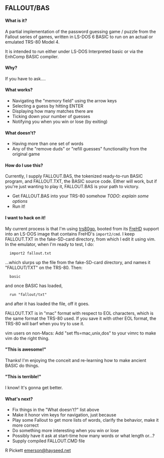 ## FALLOUT/BAS

#### What is it?

A partial implementation of the password guessing game / puzzle from the Fallout series of games, written in LS-DOS 6 BASIC to run on an actual or emulated TRS-80 Model 4.

It is intended to run either under LS-DOS Interpreted basic or via the EnhComp BASIC compiler.

#### Why?

If you have to ask....

#### What works?

* Navigating the "memory field" using the arrow keys
* Selecting a guess by hitting ENTER
* Displaying how many matches there are
* Ticking down your number of guesses
* Notifying you when you win or lose (by exiting)

#### What doesn't?

* Having more than one set of words
* Any of the "remove duds" or "refill guesses" functionality from the original game

#### How do I use this?

Currently, I supply FALLOUT.BAS, the tokenized ready-to-run BASIC program, and FALLOUT.TXT, the BASIC source code.  Either will work, but if you're just wanting to play it, FALLOUT.BAS is your path to victory.

* Get FALLOUT.BAS into your TRS-80 somehow <i>TODO: explain some options</i>
* Run it!

#### I want to hack on it!

My current process is that I'm using [trs80gp](http://48k.ca/trs80gp.html), booted from its [FreHD](https://github.com/veco/FreHDv1) support into an LS-DOS image that contains FreHD's ``import2/cmd``.  I keep FALLOUT.TXT in the fake-SD-card directory, from which I edit it using vim.  In the emulator, when I'm ready to test, I do:
```
  import2 fallout.txt
```
...which slurps up the file from the fake-SD-card directory, and names it "FALLOUT/TXT" on the TRS-80.  Then:
```
  basic
```
and once BASIC has loaded,
```
  run "fallout/txt"
```
and after it has loaded the file, off it goes.

FALLOUT.TXT is in "mac" format with respect to EOL characters, which is the same format the TRS-80 used.  If you save it with other EOL format, the TRS-80 will barf when you try to use it.

vim users on non-Macs:  Add "set ffs=mac,unix,dos" to your vimrc to make vim do the right thing.


#### "This is awesome!"

Thanks!  I'm enjoying the conceit and re-learning how to make ancient BASIC do things.

#### "This is terrible!"

I know!  It's gonna get better.

#### What's next?

* Fix things in the "What doesn't?" list above
* Make it honor vim keys for navigation, just because
* Play some Fallout to get more lists of words, clarify the behavior, make it more correct
* Do something more interesting when you win or lose
* Possibly have it ask at start-time how many words or what length or...?
* Supply compiled FALLOUT.CMD file


R Pickett emerson@hayseed.net
